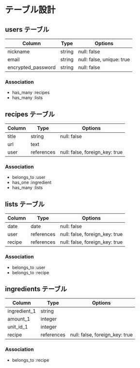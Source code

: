 # テーブル設計

## users テーブル

| Column             | Type    | Options                   |
| ------------------ | ------- | ------------------------- |
| nickname           | string  | null: false               |
| email              | string  | null: false, unique: true |
| encrypted_password | string  | null: false               |


### Association

- has_many :recipes
- has_many :lists

## recipes テーブル

| Column           | Type       | Options                        |
| ---------------- | ---------- | ------------------------------ |
| title            | string     | null: false                    |
| url              | text       |                                |
| user             | references | null: false, foreign_key: true |


### Association

- belongs_to :user
- has_one :ingredient
- has_many :lists


## lists テーブル

| Column       | Type       | Options                        |
| ------------ | ---------- | ------------------------------ |
| date         | date       | null: false                    |
| user         | references | null: false, foreign_key: true |
| recipe       | references | null: false, foreign_key: true |

### Association

- belongs_to :user
- belongs_to :recipe


## ingredients テーブル

| Column         | Type       | Options                        |
| -------------- | ---------- | ------------------------------ |
| ingredient_1   | string     |                                |
| amount_1       | integer    |                                |
| unit_id_1      | integer    |                                |
| recipe         | references | null: false, foreign_key: true |


### Association

- belongs_to :recipe